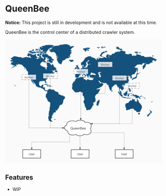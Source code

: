 # QueenBee

**Notice:** This project is still in development and is not available at this time.

QueenBee is the control center of a distributed crawler system.

![](docs/static/images/beefog.jpg)

## Features

- WIP